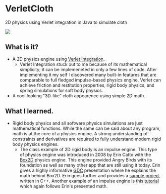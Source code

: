 # VerletCloth
2D physics using Verlet integration in Java to simulate cloth

![](https://i.gyazo.com/226f98908ea420f17b4c124b819ad833.png)

## What is it?
- A 2D physics engine using [Verlet Integration](https://en.wikipedia.org/wiki/Verlet_integration).
    - Verlet Integration stuck out to me because of its mathematical simplicity; it can be implemeneted in only a few lines of code. After implementing it my self I discovered many built-in features that are comparable to full fledged impulse-based physics engine. Verlet can achieve friction and restitution properties, rigid body physics, and spring simulations for soft body physics.
- A cool looking "3D-like" cloth appearence using simple 2D math.

## What I learned.
- Rigid body physics and all software physics simulations are just mathematical functions. While the same can be said about any program, math is at the core of a physics engine. A strong understanding of constraints and derivatives are required to fully understand modern rigid body physics engines.
    - The class example of 2D rigid body is an impulse engine. This type of physics engine was introduced in 2008 by Erin Catto with the [Box2D](https://github.com/erincatto/box2d) physics engine. This engine provided Angry Birds with its foundation as well as many other app that are still using it today. Erin gives a highly informative [GDC](https://www.youtube.com/watch?v=SHinxAhv1ZE) presentation where he explains the math behind Box2D. Erin goes further and provides a [sample project](https://github.com/erincatto/box2d-lite) written in C++. Another example of an impulse engine is this [tutorial](https://www.youtube.com/watch?v=AzA_owsZU04) which again follows Erin's presented math.
